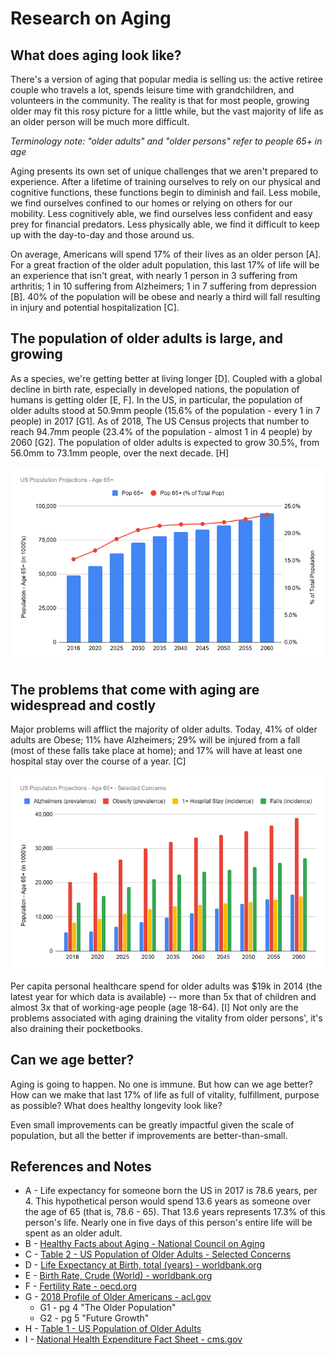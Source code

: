 
# Research on Aging

## What does aging look like?

There's a version of aging that popular media is selling us: the active retiree couple who travels a lot, spends leisure time with grandchildren, and volunteers in the community. The reality is that for most people, growing older may fit this rosy picture for a little while, but the vast majority of life as an older person will be much more difficult.

*Terminology note: "older adults" and "older persons" refer to people 65+ in age*

Aging presents its own set of unique challenges that we aren't prepared to experience. After a lifetime of training ourselves to rely on our physical and cognitive functions, these functions begin to diminish and fail. Less mobile, we find ourselves confined to our homes or relying on others for our mobility. Less cognitively able, we find ourselves less confident and easy prey for financial predators. Less physically able, we find it difficult to keep up with the day-to-day and those around us.

On average, Americans will spend 17% of their lives as an older person [A]. For a great fraction of the older adult population, this last 17% of life will be an experience that isn't great, with nearly 1 person in 3 suffering from arthritis; 1 in 10 suffering from Alzheimers; 1 in 7 suffering from depression [B]. 40% of the population will be obese and nearly a third will fall resulting in injury and potential hospitalization [C].

## The population of older adults is large, and growing

As a species, we're getting better at living longer [D]. Coupled with a global decline in birth rate, especially in developed nations, the population of humans is getting older [E, F]. In the US, in particular, the population of older adults stood at 50.9mm people (15.6% of the population - every 1 in 7 people) in 2017 [G1]. As of 2018, The US Census projects that number to reach 94.7mm people (23.4% of the population - almost 1 in 4 people) by 2060 [G2]. The population of older adults is expected to grow 30.5%, from 56.0mm to 73.1mm people, over the next decade. [H]

![US Population Projections - Age 65+](us_pop_65+.png)

## The problems that come with aging are widespread and costly

Major problems will afflict the majority of older adults. Today, 41% of older adults are Obese; 11% have Alzheimers; 29% will be injured from a fall (most of these falls take place at home); and 17% will have at least one hospital stay over the course of a year. [C]

![US Population Projections - Selected Problems - Age 65+](us_pop_65+_problems.png)

Per capita personal healthcare spend for older adults was $19k in 2014 (the latest year for which data is available) -- more than 5x that of children and almost 3x that of working-age people (age 18-64). [I] Not only are the problems associated with aging draining the vitality from older persons', it's also draining their pocketbooks.

## Can we age better?

Aging is going to happen. No one is immune. But how can we age better? How can we make that last 17% of life as full of vitality, fulfillment, purpose as possible? What does healthy longevity look like?

Even small improvements can be greatly impactful given the scale of population, but all the better if improvements are better-than-small.

## References and Notes

* A - Life expectancy for someone born the US in 2017 is 78.6 years, per 4. This hypothetical person would spend 13.6 years as someone over the age of 65 (that is, 78.6 - 65). That 13.6 years represents 17.3% of this person's life. Nearly one in five days of this person's entire life will be spent as an older adult.
* B - [Healthy Facts about Aging - National Council on Aging](https://www.ncoa.org/news/resources-for-reporters/get-the-facts/healthy-aging-facts/)
* C - [Table 2 - US Population of Older Adults - Selected Concerns](https://docs.google.com/spreadsheets/d/1SNpMEMnjWb7BQQBusLco8-r0iHI32Sz4ZdHX0Q57Mls/edit?usp=sharing)
* D - [Life Expectancy at Birth, total (years) - worldbank.org](https://data.worldbank.org/indicator/SP.DYN.LE00.IN)
* E - [Birth Rate, Crude (World) - worldbank.org](https://data.worldbank.org/indicator/SP.DYN.CBRT.IN)
* F - [Fertility Rate - oecd.org](https://data.oecd.org/pop/fertility-rates.htm)
* G - [2018 Profile of Older Americans - acl.gov](https://acl.gov/sites/default/files/Aging%20and%20Disability%20in%20America/2018OlderAmericansProfile.pdf)
  * G1 - pg 4 "The Older Population"
  * G2 - pg 5 "Future Growth"
* H - [Table 1 - US Population of Older Adults](https://docs.google.com/spreadsheets/d/1SNpMEMnjWb7BQQBusLco8-r0iHI32Sz4ZdHX0Q57Mls/edit?usp=sharing)
* I - [National Health Expenditure Fact Sheet - cms.gov](https://www.cms.gov/research-statistics-data-and-systems/statistics-trends-and-reports/nationalhealthexpenddata/nhe-fact-sheet/)
